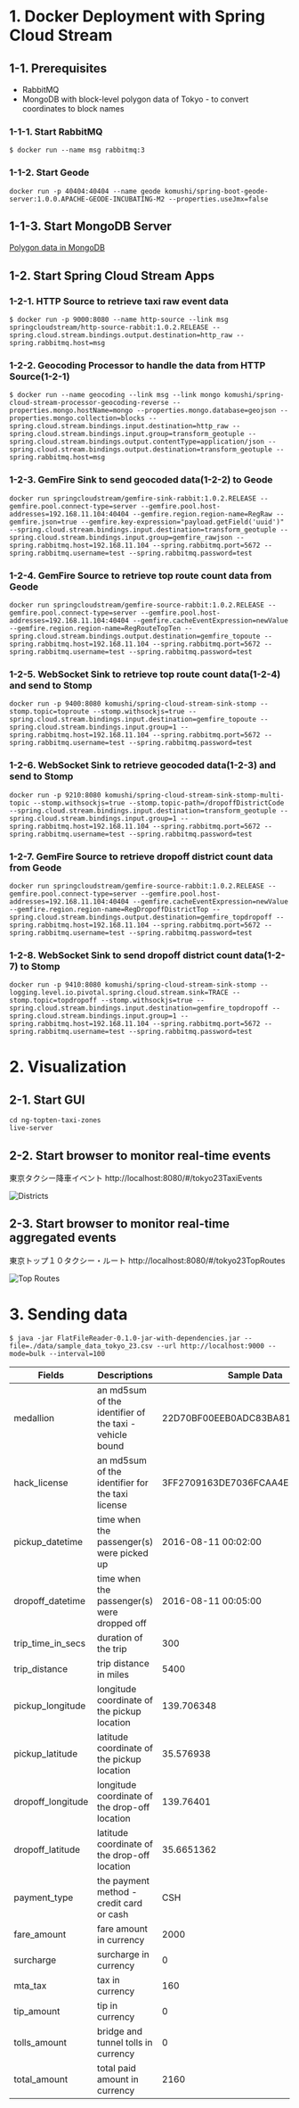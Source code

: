 # 1. Docker Deployment with Spring Cloud Stream

## 1-1. Prerequisites

* RabbitMQ
* MongoDB with block-level polygon data of Tokyo - to convert coordinates to block names

### 1-1-1. Start RabbitMQ

```
$ docker run --name msg rabbitmq:3
```

### 1-1-2. Start Geode

```
docker run -p 40404:40404 --name geode komushi/spring-boot-geode-server:1.0.0.APACHE-GEODE-INCUBATING-M2 --properties.useJmx=false
```

## 1-1-3. Start MongoDB Server

[Polygon data in MongoDB](/solution/mongodb_data)

## 1-2. Start Spring Cloud Stream Apps
### 1-2-1. HTTP Source to retrieve taxi raw event data

```
$ docker run -p 9000:8080 --name http-source --link msg springcloudstream/http-source-rabbit:1.0.2.RELEASE --spring.cloud.stream.bindings.output.destination=http_raw --spring.rabbitmq.host=msg
```

### 1-2-2. Geocoding Processor to handle the data from HTTP Source(1-2-1)

```
$ docker run --name geocoding --link msg --link mongo komushi/spring-cloud-stream-processor-geocoding-reverse --properties.mongo.hostName=mongo --properties.mongo.database=geojson --properties.mongo.collection=blocks --spring.cloud.stream.bindings.input.destination=http_raw --spring.cloud.stream.bindings.input.group=transform_geotuple --spring.cloud.stream.bindings.output.contentType=application/json --spring.cloud.stream.bindings.output.destination=transform_geotuple --spring.rabbitmq.host=msg
```

### 1-2-3. GemFire Sink to send geocoded data(1-2-2) to Geode

```
docker run springcloudstream/gemfire-sink-rabbit:1.0.2.RELEASE --gemfire.pool.connect-type=server --gemfire.pool.host-addresses=192.168.11.104:40404 --gemfire.region.region-name=RegRaw --gemfire.json=true --gemfire.key-expression="payload.getField('uuid')" --spring.cloud.stream.bindings.input.destination=transform_geotuple --spring.cloud.stream.bindings.input.group=gemfire_rawjson --spring.rabbitmq.host=192.168.11.104 --spring.rabbitmq.port=5672 --spring.rabbitmq.username=test --spring.rabbitmq.password=test
```

### 1-2-4. GemFire Source to retrieve top route count data from Geode

```
docker run springcloudstream/gemfire-source-rabbit:1.0.2.RELEASE --gemfire.pool.connect-type=server --gemfire.pool.host-addresses=192.168.11.104:40404 --gemfire.cacheEventExpression=newValue --gemfire.region.region-name=RegRouteTopTen --spring.cloud.stream.bindings.output.destination=gemfire_topoute --spring.rabbitmq.host=192.168.11.104 --spring.rabbitmq.port=5672 --spring.rabbitmq.username=test --spring.rabbitmq.password=test
```

### 1-2-5. WebSocket Sink to retrieve top route count data(1-2-4) and send to Stomp

```
docker run -p 9400:8080 komushi/spring-cloud-stream-sink-stomp --stomp.topic=toproute --stomp.withsockjs=true --spring.cloud.stream.bindings.input.destination=gemfire_topoute --spring.cloud.stream.bindings.input.group=1 --spring.rabbitmq.host=192.168.11.104 --spring.rabbitmq.port=5672 --spring.rabbitmq.username=test --spring.rabbitmq.password=test
```

### 1-2-6. WebSocket Sink to retrieve geocoded data(1-2-3) and send to Stomp

```
docker run -p 9210:8080 komushi/spring-cloud-stream-sink-stomp-multi-topic --stomp.withsockjs=true --stomp.topic-path=/dropoffDistrictCode --spring.cloud.stream.bindings.input.destination=transform_geotuple --spring.cloud.stream.bindings.input.group=1 --spring.rabbitmq.host=192.168.11.104 --spring.rabbitmq.port=5672 --spring.rabbitmq.username=test --spring.rabbitmq.password=test
```

### 1-2-7. GemFire Source to retrieve dropoff district count data from Geode

```
docker run springcloudstream/gemfire-source-rabbit:1.0.2.RELEASE --gemfire.pool.connect-type=server --gemfire.pool.host-addresses=192.168.11.104:40404 --gemfire.cacheEventExpression=newValue --gemfire.region.region-name=RegDropoffDistrictTop --spring.cloud.stream.bindings.output.destination=gemfire_topdropoff --spring.rabbitmq.host=192.168.11.104 --spring.rabbitmq.port=5672 --spring.rabbitmq.username=test --spring.rabbitmq.password=test
```

### 1-2-8. WebSocket Sink to send dropoff district count data(1-2-7) to Stomp

```
docker run -p 9410:8080 komushi/spring-cloud-stream-sink-stomp --logging.level.io.pivotal.spring.cloud.stream.sink=TRACE --stomp.topic=topdropoff --stomp.withsockjs=true --spring.cloud.stream.bindings.input.destination=gemfire_topdropoff --spring.cloud.stream.bindings.input.group=1 --spring.rabbitmq.host=192.168.11.104 --spring.rabbitmq.port=5672 --spring.rabbitmq.username=test --spring.rabbitmq.password=test
```

# 2. Visualization

## 2-1. Start GUI

```
cd ng-topten-taxi-zones
live-server
```

## 2-2. Start browser to monitor real-time events

東京タクシー降車イベント
http://localhost:8080/#/tokyo23TaxiEvents

![Districts](https://rawgit.com/komushi/iot-tokyo-taxi/master/image/districts.png)

## 2-3. Start browser to monitor real-time aggregated events

東京トップ１０タクシー・ルート
http://localhost:8080/#/tokyo23TopRoutes

![Top Routes](https://rawgit.com/komushi/iot-tokyo-taxi/master/image/top_routes.png)

# 3. Sending data

```
$ java -jar FlatFileReader-0.1.0-jar-with-dependencies.jar --file=./data/sample_data_tokyo_23.csv --url http://localhost:9000 --mode=bulk --interval=100
```

| Fields        | Descriptions | Sample Data |
| ------------- |---------------|---------------|
|medallion | an md5sum of the identifier of the taxi - vehicle bound | 22D70BF00EEB0ADC83BA8177BB861991 |
|hack_license | an md5sum of the identifier for the taxi license| 3FF2709163DE7036FCAA4E5A3324E4BF |
|pickup_datetime | time when the passenger(s) were picked up| 2016-08-11 00:02:00 |
|dropoff_datetime | time when the passenger(s) were dropped off| 2016-08-11 00:05:00 |
|trip_time_in_secs | duration of the trip| 300 |
|trip_distance | trip distance in miles| 5400 |
|pickup_longitude | longitude coordinate of the pickup location| 139.706348 |
|pickup_latitude | latitude coordinate of the pickup location| 35.576938 |
|dropoff_longitude | longitude coordinate of the drop-off location| 139.76401 |
|dropoff_latitude | latitude coordinate of the drop-off location| 35.6651362 |
|payment_type | the payment method - credit card or cash| CSH |
|fare_amount | fare amount in currency| 2000 |
|surcharge | surcharge in currency| 0 |
|mta_tax | tax in currency| 160 |
|tip_amount | tip in currency| 0 |
|tolls_amount | bridge and tunnel tolls in currency| 0 |
|total_amount | total paid amount in currency| 2160 |

